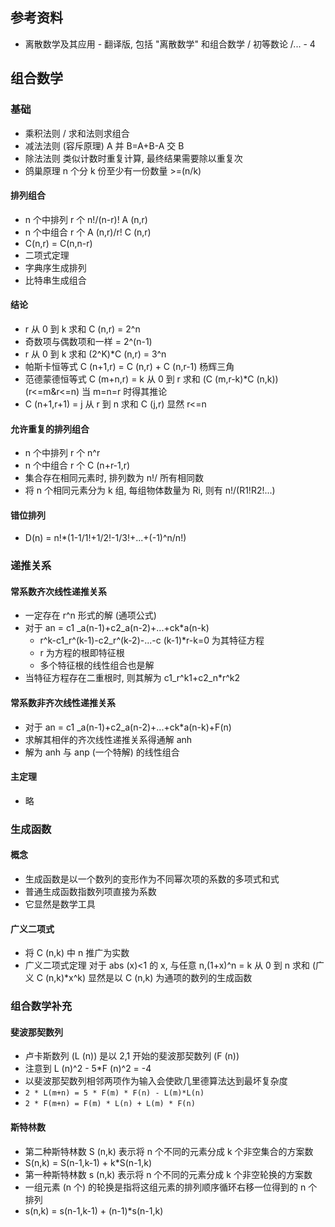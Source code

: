 ## 参考资料

* 离散数学及其应用 - 翻译版, 包括 "离散数学" 和组合数学 / 初等数论 /... - 4

## 组合数学

### 基础

* 乘积法则 / 求和法则求组合
* 减法法则 (容斥原理) A 并 B=A+B-A 交 B
* 除法法则 类似计数时重复计算, 最终结果需要除以重复次
* 鸽巢原理 n 个分 k 份至少有一份数量 >=(n/k)

#### 排列组合

* n 个中排列 r 个 n!/(n-r)! A (n,r)
* n 个中组合 r 个 A (n,r)/r! C (n,r)
* C(n,r) = C(n,n-r)
* 二项式定理
* 字典序生成排列
* 比特串生成组合

#### 结论

* r 从 0 到 k 求和 C (n,r) = 2^n
* 奇数项与偶数项和一样 = 2^(n-1)
* r 从 0 到 k 求和 (2^K)\*C (n,r) = 3^n
* 帕斯卡恒等式 C (n+1,r) = C (n,r) + C (n,r-1) 杨辉三角
* 范德蒙德恒等式 C (m+n,r) = k 从 0 到 r 求和 (C (m,r-k)\*C (n,k)) (r<=m\&r<=n)  当 m=n=r 时得其推论
* C (n+1,r+1) = j 从 r 到 n 求和 C (j,r) 显然 r<=n

#### 允许重复的排列组合

* n 个中排列 r 个 n^r
* n 个中组合 r 个 C (n+r-1,r)
* 集合存在相同元素时, 排列数为 n!/ 所有相同数
* 将 n 个相同元素分为 k 组, 每组物体数量为 Ri, 则有 n!/(R1!R2!...)

#### 错位排列

* D(n) = n!\*(1-1/1!+1/2!-1/3!+...+(-1)^n/n!)

### 递推关系

#### 常系数齐次线性递推关系

* 一定存在 r^n 形式的解 (通项公式)
* 对于 an = c1 _a(n-1)+c2_a(n-2)+...+ck\*a(n-k)
  * r^k-c1_r^(k-1)-c2_r^(k-2)-...-c (k-1)\*r-k=0 为其特征方程
  * r 为方程的根即特征根
  * 多个特征根的线性组合也是解
* 当特征方程存在二重根时, 则其解为 c1_r^k1+c2_n\*r^k2

#### 常系数非齐次线性递推关系

* 对于 an = c1 _a(n-1)+c2_a(n-2)+...+ck\*a(n-k)+F(n)
* 求解其相伴的齐次线性递推关系得通解 anh
* 解为 anh 与 anp (一个特解) 的线性组合

#### 主定理

* 略

### 生成函数

#### 概念

* 生成函数是以一个数列的变形作为不同幂次项的系数的多项式和式
* 普通生成函数指数列项直接为系数
* 它显然是数学工具

#### 广义二项式

* 将 C (n,k) 中 n 推广为实数
* 广义二项式定理 对于 abs (x)<1 的 x, 与任意 n,(1+x)^n = k 从 0 到 n 求和 (广义 C (n,k)\*x^k) 显然是以 C (n,k) 为通项的数列的生成函数

### 组合数学补充

#### 斐波那契数列

* 卢卡斯数列 (L (n)) 是以 2,1 开始的斐波那契数列 (F (n))
* 注意到 L (n)^2 - 5\*F (n)^2 = -4
* 以斐波那契数列相邻两项作为输入会使欧几里德算法达到最坏复杂度
* `2 * L(m+n) = 5 * F(m) * F(n) - L(m)*L(n)`
* `2 * F(m+n) = F(m) * L(n) + L(m) * F(n)`

#### 斯特林数

* 第二种斯特林数 S (n,k) 表示将 n 个不同的元素分成 k 个非空集合的方案数
* S(n,k) = S(n-1,k-1) + k\*S(n-1,k)
* 第一种斯特林数 s (n,k) 表示将 n 个不同的元素分成 k 个非空轮换的方案数
* 一组元素 (n 个) 的轮换是指将这组元素的排列顺序循环右移一位得到的 n 个排列
* s(n,k) = s(n-1,k-1) + (n-1)\*s(n-1,k)
